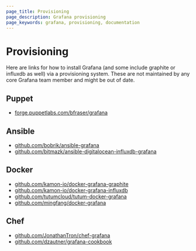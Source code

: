 ```yaml
---
page_title: Provisioning
page_description: Grafana provisioning
page_keywords: grafana, provisioning, documentation
---
```


# Provisioning

Here are links for how to install Grafana (and some include graphite or influxdb as well) via a provisioning
system. These are not maintained by any core Grafana team member and might be out of date.

## Puppet

* [forge.puppetlabs.com/bfraser/grafana](https://forge.puppetlabs.com/bfraser/grafana)

## Ansible

* [github.com/bobrik/ansible-grafana](https://github.com/bobrik/ansible-grafana)
* [github.com/bitmazk/ansible-digitalocean-influxdb-grafana](https://github.com/bitmazk/ansible-digitalocean-influxdb-grafana)

## Docker

* [github.com/kamon-io/docker-grafana-graphite](https://github.com/kamon-io/docker-grafana-graphite)
* [github.com/kamon-io/docker-grafana-influxdb](https://github.com/kamon-io/docker-grafana-influxdb)
* [github.com/tutumcloud/tutum-docker-grafana](https://github.com/tutumcloud/tutum-docker-grafana)
* [github.com/mingfang/docker-grafana](https://github.com/mingfang/docker-grafana)

## Chef

* [github.com/JonathanTron/chef-grafana](https://github.com/JonathanTron/chef-grafana)
* [github.com/dzautner/grafana-cookbook](https://github.com/dzautner/grafana-cookbook)

